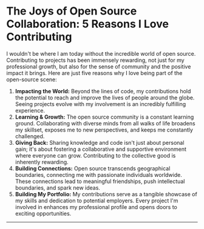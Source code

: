 # The Joys of Open Source Collaboration: 5 Reasons I Love Contributing

I wouldn't be where I am today without the incredible world of open source. Contributing to projects has been immensely rewarding, not just for my professional growth, but also for the sense of community and the positive impact it brings. Here are just five reasons why I love being part of the open-source scene:

1. **Impacting the World:** Beyond the lines of code, my contributions hold the potential to reach and improve the lives of people around the globe. Seeing projects evolve with my involvement is an incredibly fulfilling experience.
2. **Learning & Growth:** The open source community is a constant learning ground. Collaborating with diverse minds from all walks of life broadens my skillset, exposes me to new perspectives, and keeps me constantly challenged.
3. **Giving Back:** Sharing knowledge and code isn't just about personal gain; it's about fostering a collaborative and supportive environment where everyone can grow. Contributing to the collective good is inherently rewarding.
4. **Building Connections:** Open source transcends geographical boundaries, connecting me with passionate individuals worldwide. These connections lead to meaningful friendships, push intellectual boundaries, and spark new ideas.
5. **Building My Portfolio:** My contributions serve as a tangible showcase of my skills and dedication to potential employers. Every project I'm involved in enhances my professional profile and opens doors to exciting opportunities.

---



